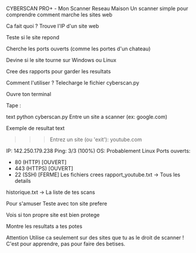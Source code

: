 CYBERSCAN PRO+ - Mon Scanner Reseau Maison
Un scanner simple pour comprendre comment marche les sites web

Ca fait quoi ?
Trouve l'IP d'un site web

Teste si le site repond

Cherche les ports ouverts (comme les portes d'un chateau)

Devine si le site tourne sur Windows ou Linux

Cree des rapports pour garder les resultats

Comment l'utiliser ?
Telecharge le fichier cyberscan.py

Ouvre ton terminal

Tape :

text
python cyberscan.py
Entre un site a scanner (ex: google.com)

Exemple de resultat
text
>>> Entrez un site (ou 'exit'): youtube.com

IP: 142.250.179.238
Ping: 3/3 (100%)
OS: Probablement Linux 
Ports ouverts:
- 80 (HTTP) [OUVERT]
- 443 (HTTPS) [OUVERT] 
- 22 (SSH) [FERME]
Les fichiers crees
rapport_youtube.txt -> Tous les details

historique.txt -> La liste de tes scans

Pour s'amuser
Teste avec ton site prefere

Vois si ton propre site est bien protege

Montre les resultats a tes potes

Attention
Utilise ca seulement sur des sites que tu as le droit de scanner !
C'est pour apprendre, pas pour faire des betises.

